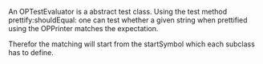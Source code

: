 An OPTestEvaluator is a abstract test class. Using the test method prettify:shouldEqual: one can test whether a given string when prettified using the OPPrinter matches the expectation.

Therefor the matching will start from the startSymbol which each subclass has to define.
